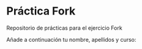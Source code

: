 # Práctica Fork
Repositorio de prácticas para el ejercicio Fork

Añade a continuación tu nombre,  apellidos y curso:
